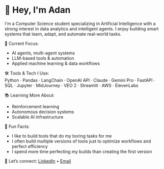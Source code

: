 # 👋 Hey, I'm Adan

I'm a Computer Science student specializing in Artificial Intelligence with a strong interest in data analytics and intelligent agents. I enjoy building smart systems that learn, adapt, and automate real-world tasks.

🚀 Current Focus:  
- AI agents, multi-agent systems  
- LLM-based tools & automation  
- Applied machine learning & data workflows

🛠️ Tools & Tech I Use:  
Python · Pandas · LangChain · OpenAI API · Claude · Gemini Pro · FastAPI · SQL · Jupyter · MidJourney · VEO 2 · Streamlit · AWS · ElevenLabs

📚 Learning More About:  
- Reinforcement learning  
- Autonomous decision systems  
- Scalable AI infrastructure

🎯 Fun Facts:  
- I like to build tools that do my boring tasks for me
- I often build multiple versions of tools just to optimize workflows and perfect efficiency
- I spend more time perfecting my builds than creating the first version  

💬 Let’s connect: [LinkedIn](https://www.linkedin.com/in/adan-thomas-7124a91bb/) • [Email](adanthomas.dev@outlook.com)
